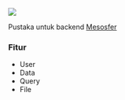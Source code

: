 [![](https://jitpack.io/v/jajanjawa/mesosfer7.svg)](https://jitpack.io/#jajanjawa/mesosfer7)

Pustaka untuk backend [Mesosfer](https://mesosfer.com)

### Fitur
- User
- Data
- Query
- File